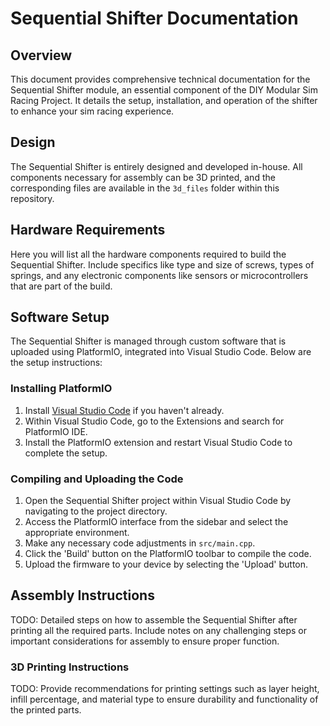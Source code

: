 # Sequential Shifter Documentation

## Overview
This document provides comprehensive technical documentation for the Sequential Shifter module, an essential component of the DIY Modular Sim Racing Project. It details the setup, installation, and operation of the shifter to enhance your sim racing experience.

## Design
The Sequential Shifter is entirely designed and developed in-house. All components necessary for assembly can be 3D printed, and the corresponding files are available in the `3d_files` folder within this repository.

## Hardware Requirements
Here you will list all the hardware components required to build the Sequential Shifter. Include specifics like type and size of screws, types of springs, and any electronic components like sensors or microcontrollers that are part of the build.

## Software Setup
The Sequential Shifter is managed through custom software that is uploaded using PlatformIO, integrated into Visual Studio Code. Below are the setup instructions:

### Installing PlatformIO
1. Install [Visual Studio Code](https://code.visualstudio.com/) if you haven't already.
2. Within Visual Studio Code, go to the Extensions and search for PlatformIO IDE.
3. Install the PlatformIO extension and restart Visual Studio Code to complete the setup.

### Compiling and Uploading the Code
1. Open the Sequential Shifter project within Visual Studio Code by navigating to the project directory.
2. Access the PlatformIO interface from the sidebar and select the appropriate environment.
3. Make any necessary code adjustments in `src/main.cpp`.
4. Click the 'Build' button on the PlatformIO toolbar to compile the code.
5. Upload the firmware to your device by selecting the 'Upload' button.

## Assembly Instructions
TODO: Detailed steps on how to assemble the Sequential Shifter after printing all the required parts. Include notes on any challenging steps or important considerations for assembly to ensure proper function.

### 3D Printing Instructions
TODO: Provide recommendations for printing settings such as layer height, infill percentage, and material type to ensure durability and functionality of the printed parts.
